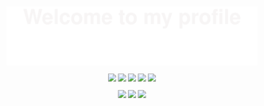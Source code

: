 ![](assets/top-banner.svg)

<!--   my-icons -->
<p align="center">
    <a href="#"><img src="https://img.shields.io/badge/React-20232A?style=for-the-badge&logo=react&logoColor=61DAFB"></a>
    <a href="#"><img src="https://img.shields.io/badge/next%20js-000000?style=for-the-badge&logo=nextdotjs&logoColor=white"></a>
    <a href="#"><img src="https://img.shields.io/badge/TypeScript-007ACC?style=for-the-badge&logo=typescript&logoColor=white"></a>
    <a href="#"><img src="https://img.shields.io/badge/Tailwind_CSS-38B2AC?style=for-the-badge&logo=tailwind-css&logoColor=white"></a>
    <a href="#"><img src="https://img.shields.io/badge/Cypress-17202C?style=for-the-badge&logo=cypress&logoColor=white"></a>
</p>
<p align="center">
    <a href="#"><img src="https://img.shields.io/badge/firebase-ffca28?style=for-the-badge&logo=firebase&logoColor=black"></a>
    <a href="#"><img src="https://img.shields.io/badge/Postman-FF6C37?style=for-the-badge&logo=Postman&logoColor=white"></a>
    <a href="#"><img src="https://img.shields.io/badge/Swagger-85EA2D?style=for-the-badge&logo=Swagger&logoColor=white"></a>
</p>

